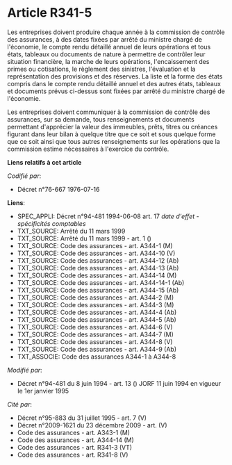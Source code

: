 # Article R341-5

Les entreprises doivent produire chaque année à la commission de contrôle des assurances, à des dates fixées par arrêté du
ministre chargé de l'économie, le compte rendu détaillé annuel de leurs opérations et tous états, tableaux ou documents de
nature à permettre de contrôler leur situation financière, la marche de leurs opérations, l'encaissement des primes ou
cotisations, le règlement des sinistres, l'évaluation et la représentation des provisions et des réserves. La liste et la
forme des états compris dans le compte rendu détaillé annuel et des autres états, tableaux et documents prévus ci-dessus sont
fixées par arrêté du ministre chargé de l'économie.

Les entreprises doivent communiquer à la commission de contrôle des assurances, sur sa demande, tous renseignements et
documents permettant d'apprécier la valeur des immeubles, prêts, titres ou créances figurant dans leur bilan à quelque titre
que ce soit et sous quelque forme que ce soit ainsi que tous autres renseignements sur les opérations que la commission
estime nécessaires à l'exercice du contrôle.

**Liens relatifs à cet article**

_Codifié par_:

  - Décret n°76-667 1976-07-16

**Liens**:

  - SPEC_APPLI: Décret n°94-481 1994-06-08 art. 17 *date d'effet - spécificités comptables*
  - TXT_SOURCE: Arrêté du 11 mars 1999
  - TXT_SOURCE: Arrêté du 11 mars 1999 - art. 1 ()
  - TXT_SOURCE: Code des assurances - art. A344-1 (M)
  - TXT_SOURCE: Code des assurances - art. A344-10 (V)
  - TXT_SOURCE: Code des assurances - art. A344-12 (Ab)
  - TXT_SOURCE: Code des assurances - art. A344-13 (Ab)
  - TXT_SOURCE: Code des assurances - art. A344-14 (M)
  - TXT_SOURCE: Code des assurances - art. A344-14-1 (Ab)
  - TXT_SOURCE: Code des assurances - art. A344-15 (Ab)
  - TXT_SOURCE: Code des assurances - art. A344-2 (M)
  - TXT_SOURCE: Code des assurances - art. A344-3 (M)
  - TXT_SOURCE: Code des assurances - art. A344-4 (Ab)
  - TXT_SOURCE: Code des assurances - art. A344-5 (Ab)
  - TXT_SOURCE: Code des assurances - art. A344-6 (V)
  - TXT_SOURCE: Code des assurances - art. A344-7 (M)
  - TXT_SOURCE: Code des assurances - art. A344-8 (V)
  - TXT_SOURCE: Code des assurances - art. A344-9 (Ab)
  - TXT_ASSOCIE: Code des assurances A344-1 à A344-8

_Modifié par_:

  - Décret n°94-481 du 8 juin 1994 - art. 13 () JORF 11 juin 1994 en vigueur le 1er janvier 1995

_Cité par_:

  - Décret n°95-883 du 31 juillet 1995 - art. 7 (V)
  - Décret n°2009-1621 du 23 décembre 2009 - art. (V)
  - Code des assurances - art. A343-1 (M)
  - Code des assurances - art. A344-14 (M)
  - Code des assurances - art. R341-3 (VT)
  - Code des assurances - art. R341-8 (V)
